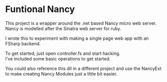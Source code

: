 Funtional Nancy
===============

This project is a wrapper around the .net based Nancy micro web server.  
Nancy is modelled after the Sinatra web server for ruby.

I wrote this to experiment with making a single page web app with an FSharp backend.

To get started, just open controller.fs and start hacking.  
I've included some basic operations to get started.

You could also reference this dll in a different project and use the NancyExt to make creating 
Nancy Modules just a little bit easier.